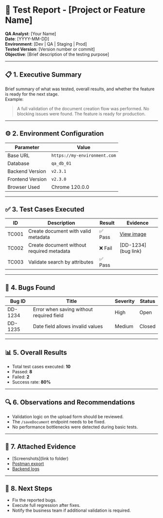 # 🧪 Test Report - [Project or Feature Name]

**QA Analyst**: [Your Name]  
**Date**: [YYYY-MM-DD]  
**Environment**: [Dev | QA | Staging | Prod]  
**Tested Version**: [Version number or commit]  
**Objective**: [Brief description of the testing purpose]

---

## 📋 1. Executive Summary

Brief summary of what was tested, overall results, and whether the feature is ready for the next stage.  
Example:  
> A full validation of the document creation flow was performed. No blocking issues were found. The feature is ready for production.

---

## ⚙️ 2. Environment Configuration

| Parameter           | Value                            |
|---------------------|----------------------------------|
| Base URL            | `https://my-environment.com`     |
| Database            | `qa_db_01`                       |
| Backend Version     | `v2.3.1`                         |
| Frontend Version    | `v2.3.0`                         |
| Browser Used        | Chrome 120.0.0                   |

---

## ✅ 3. Test Cases Executed

| ID    | Description                                 | Result   | Evidence         |
|-------|---------------------------------------------|----------|------------------|
| TC001 | Create document with valid metadata         | ✅ Pass  | [View image](link) |
| TC002 | Create document without required metadata   | ❌ Fail  | [DD-1234](bug link) |
| TC003 | Validate search by attributes               | ✅ Pass  |                  |

---

## 🐞 4. Bugs Found

| Bug ID   | Title                                         | Severity | Status   |
|----------|-----------------------------------------------|----------|----------|
| DD-1234  | Error when saving without required field      | High     | Open     |
| DD-1235  | Date field allows invalid values              | Medium   | Closed   |

---

## 📊 5. Overall Results

- Total test cases executed: **10**
- Passed: **8**
- Failed: **2**
- Success rate: **80%**

---

## 🔍 6. Observations and Recommendations

- Validation logic on the upload form should be reviewed.
- The `/saveDocument` endpoint needs to be fixed.
- No performance bottlenecks were detected during basic tests.

---

## 📎 7. Attached Evidence

- [Screenshots](link to folder)
- [Postman export](link)
- [Backend logs](link)

---

## 📅 8. Next Steps

- Fix the reported bugs.
- Execute full regression after fixes.
- Notify the business team if additional validation is required.
